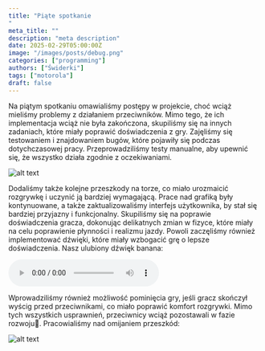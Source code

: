 ```yaml
---
title: "Piąte spotkanie
"
meta_title: ""
description: "meta description"
date: 2025-02-29T05:00:00Z
image: "/images/posts/debug.png"
categories: ["programming"]
authors: ["Świderki"]
tags: ["motorola"]
draft: false
---
```


Na piątym spotkaniu omawialiśmy postępy w projekcie, choć wciąż mieliśmy problemy z działaniem przeciwników. Mimo tego, że ich implementacja wciąż nie była zakończona, skupiliśmy się na innych zadaniach, które miały poprawić doświadczenia z gry. Zajęliśmy się testowaniem i znajdowaniem bugów, które pojawiły się podczas dotychczasowej pracy. Przeprowadziliśmy testy manualne, aby upewnić się, że wszystko działa zgodnie z oczekiwaniami.

![alt text](/images/posts/debug.png)

Dodaliśmy także kolejne przeszkody na torze, co miało urozmaicić rozgrywkę i uczynić ją bardziej wymagającą. Prace nad grafiką były kontynuowane, a także zaktualizowaliśmy interfejs użytkownika, by stał się bardziej przyjazny i funkcjonalny. Skupiliśmy się na poprawie doświadczenia gracza, dokonując delikatnych zmian w fizyce, które miały na celu poprawienie płynności i realizmu jazdy. Powoli zaczęliśmy również implementować dźwięki, które miały wzbogacić grę o lepsze doświadczenia.
Nasz ulubiony dźwięk banana:

<audio controls="controls">
  <source type="audio/mp3" src="/images/posts/banan.wav"></source>
  <p>Your browser does not support the audio element.</p>
</audio>

Wprowadziliśmy również możliwość pominięcia gry, jeśli gracz skończył wyścig przed przeciwnikami, co miało poprawić komfort rozgrywki. Mimo tych wszystkich usprawnień, przeciwnicy wciąż pozostawali w fazie rozwoju🙈. Pracowialiśmy nad omijaniem przeszkód:

![alt text](/images/posts/przeciwnicy1.png)

